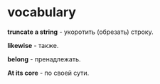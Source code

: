 # vocabulary
**truncate a string** - укоротить (обрезать) строку.

**likewise** - также.

**belong** - пренадлежать.

**At its core** - по своей сути.
